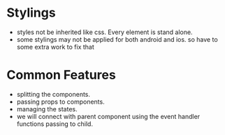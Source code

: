 # Stylings
- styles not be inherited like css. Every element is stand alone.
- some stylings may not be applied for both android and ios. so have to some extra work to fix that

# Common Features
- splitting the components.
- passing props to components.
- managing the states.
- we will connect with parent component using the event handler functions passing to child.
  